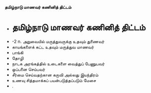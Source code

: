 **தமிழ்நாடு மாணவர் கணினித் திட்டம்**
- # தமிழ்நாடு மாணவர் கணினித் திட்டம்
- -2 n. அறுவையில் மருத்துவருக்கு உதவும் துணைவர்
- காயங்களைக் கட்ட உதவும் மருத்துவ மாணவர்
- பாங்கி
- தோழி
- நாடக அரங்கத்தில் உடைகளை வைத்துப் பேணுபவர்
- ஒப்பனை செய்பவர்
- சீர்மை செய்வதற்கான கருவி அல்லது இயந்திரம்
- உணவு சித்தமாக்கப் பயன்படுத்தப்படும் மேசை
- .

